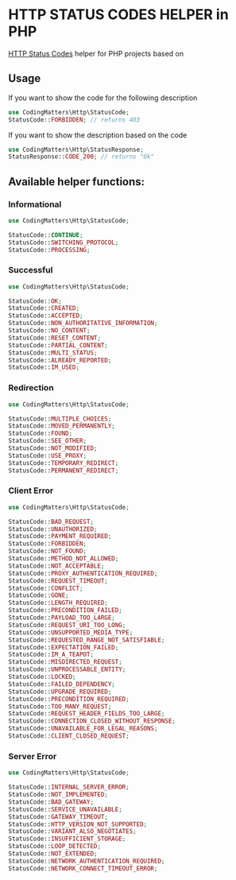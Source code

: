 # HTTP STATUS CODES HELPER in PHP
[HTTP Status Codes](https://httpstatuses.com/) helper for PHP projects based on 


## Usage

If you want to show the code for the following description
```php
use CodingMatters\Http\StatusCode;
StatusCode::FORBIDDEN; // returns 403
```

If you want to show the description based on the code
```php
use CodingMatters\Http\StatusResponse;
StatusResponse::CODE_200; // returns "Ok"
```


## Available helper functions:

### Informational
```php
use CodingMatters\Http\StatusCode;

StatusCode::CONTINUE;
StatusCode::SWITCHING_PROTOCOL;
StatusCode::PROCESSING;
```

### Successful
```php
use CodingMatters\Http\StatusCode;

StatusCode::OK;
StatusCode::CREATED;
StatusCode::ACCEPTED;
StatusCode::NON_AUTHORITATIVE_INFORMATION;
StatusCode::NO_CONTENT;
StatusCode::RESET_CONTENT;
StatusCode::PARTIAL_CONTENT;
StatusCode::MULTI_STATUS;
StatusCode::ALREADY_REPORTED;
StatusCode::IM_USED;
```

### Redirection
```php
use CodingMatters\Http\StatusCode;

StatusCode::MULTIPLE_CHOICES;
StatusCode::MOVED_PERMANENTLY;
StatusCode::FOUND;
StatusCode::SEE_OTHER;
StatusCode::NOT_MODIFIED;
StatusCode::USE_PROXY;
StatusCode::TEMPORARY_REDIRECT;
StatusCode::PERMANENT_REDIRECT;
```

### Client Error
```php
use CodingMatters\Http\StatusCode;

StatusCode::BAD_REQUEST;
StatusCode::UNAUTHORIZED;
StatusCode::PAYMENT_REQUIRED;
StatusCode::FORBIDDEN;
StatusCode::NOT_FOUND;
StatusCode::METHOD_NOT_ALLOWED;
StatusCode::NOT_ACCEPTABLE;
StatusCode::PROXY_AUTHENTICATION_REQUIRED;
StatusCode::REQUEST_TIMEOUT;
StatusCode::CONFLICT;
StatusCode::GONE;
StatusCode::LENGTH_REQUIRED;
StatusCode::PRECONDITION_FAILED;
StatusCode::PAYLOAD_TOO_LARGE;
StatusCode::REQUEST_URI_TOO_LONG;
StatusCode::UNSUPPORTED_MEDIA_TYPE;
StatusCode::REQUESTED_RANGE_NOT_SATISFIABLE;
StatusCode::EXPECTATION_FAILED;
StatusCode::IM_A_TEAPOT;
StatusCode::MISDIRECTED_REQUEST;
StatusCode::UNPROCESSABLE_ENTITY;
StatusCode::LOCKED;
StatusCode::FAILED_DEPENDENCY;
StatusCode::UPGRADE_REQUIRED;
StatusCode::PRECONDITION_REQUIRED;
StatusCode::TOO_MANY_REQUEST;
StatusCode::REQUEST_HEADER_FIELDS_TOO_LARGE;
StatusCode::CONNECTION_CLOSED_WITHOUT_RESPONSE;
StatusCode::UNAVAILABLE_FOR_LEGAL_REASONS;
StatusCode::CLIENT_CLOSED_REQUEST;
```

### Server Error
```php
use CodingMatters\Http\StatusCode;

StatusCode::INTERNAL_SERVER_ERROR;
StatusCode::NOT_IMPLEMENTED;
StatusCode::BAD_GATEWAY;
StatusCode::SERVICE_UNAVAILABLE;
StatusCode::GATEWAY_TIMEOUT;
StatusCode::HTTP_VERSION_NOT_SUPPORTED;
StatusCode::VARIANT_ALSO_NEGOTIATES;
StatusCode::INSUFFICIENT_STORAGE;
StatusCode::LOOP_DETECTED;
StatusCode::NOT_EXTENDED;
StatusCode::NETWORK_AUTHENTICATION_REQUIRED;
StatusCode::NETWORK_CONNECT_TIMEOUT_ERROR;
```